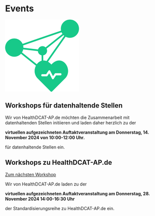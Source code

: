 # Events

![Logo HealthDCAT-AP.de](https://github.com/HealthDCAT-AP-de/healthdcat-ap.de/blob/main/images/logo_small.png?raw=true)



## Workshops für datenhaltende Stellen

Wir von HealthDCAT-AP.de möchten die Zusammenarbeit mit datenhaltenden Stellen initiieren und laden daher herzlich zu der

**virtuellen aufgezeichneten Auftaktveranstaltung am Donnerstag, 14. November 2024 von 10:00-12:00 Uhr.**

für datenhaltende Stellen ein.



## Workshops zu HealthDCAT-AP.de

[Zum nächsten Workshop](/events/V1.0/2024-11-28_WS1-Kickoff.md)

Wir von HealthDCAT-AP.de laden zu der

**virtuellen aufgezeichneten Auftaktveranstaltung am Donnerstag, 28. November 2024 14:00-16:30 Uhr**

der Standardisierungsreihe zu HealthDCAT-AP.de ein.


